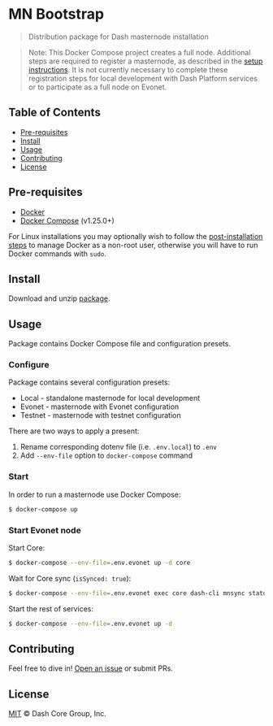 # MN Bootstrap

> Distribution package for Dash masternode installation

> Note: This Docker Compose project creates a full node. Additional steps are required to register a masternode, as described in the [setup instructions](https://docs.dash.org/en/stable/masternodes/setup.html#register-your-masternode). It is not currently necessary to complete these registration steps for local development with Dash Platform services or to participate as a full node on Evonet.

## Table of Contents

- [Pre-requisites](#Pre-requisites)
- [Install](#install)
- [Usage](#usage)
- [Contributing](#contributing)
- [License](#license)

## Pre-requisites

* [Docker](https://docs.docker.com/engine/installation/)
* [Docker Compose](https://docs.docker.com/compose/install/) (v1.25.0+)

For Linux installations you may optionally wish to follow the [post-installation steps](https://docs.docker.com/engine/install/linux-postinstall/) to manage Docker as a non-root user, otherwise you will have to run Docker commands with `sudo`.

## Install

Download and unzip [package](https://github.com/dashevo/mn-bootstrap/archive/master.zip).

## Usage

Package contains Docker Compose file and configuration presets.

### Configure

Package contains several configuration presets:
 - Local - standalone masternode for local development
 - Evonet - masternode with Evonet configuration
 - Testnet - masternode with testnet configuration

There are two ways to apply a present:
 1. Rename corresponding dotenv file (i.e. `.env.local`) to `.env`
 2. Add `--env-file` option to `docker-compose` command

### Start

In order to run a masternode use Docker Compose:

```bash
$ docker-compose up
```

### Start Evonet node

Start Core:

```bash
$ docker-compose --env-file=.env.evonet up -d core
```

Wait for Core sync (`isSynced: true`):

```bash
$ docker-compose --env-file=.env.evonet exec core dash-cli mnsync status
```

Start the rest of services:

```bash
$ docker-compose --env-file=.env.evonet up -d
```

## Contributing

Feel free to dive in! [Open an issue](https://github.com/dashevo/mn-bootstrap/issues/new) or submit PRs.

## License

[MIT](LICENSE) &copy; Dash Core Group, Inc.
